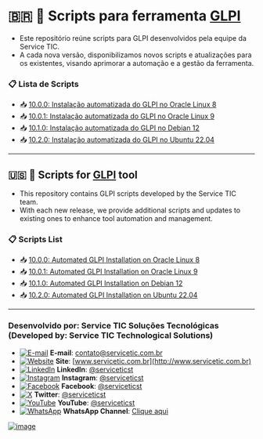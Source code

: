 # 🇧🇷 🧩 Scripts para ferramenta [GLPI](https://glpi-project.org/pt-br)

- Este repositório reúne scripts para GLPI desenvolvidos pela equipe da Service TIC.
- A cada nova versão, disponibilizamos novos scripts e atualizações para os existentes, visando aprimorar a automação e a gestão da ferramenta.


### 📋 Lista de Scripts
- 📥 [10.0.0: Instalação automatizada do GLPI no Oracle Linux 8](https://github.com/serviceticst/glpi/releases/tag/10.0.0)
- 📥 [10.0.1: Instalação automatizada do GLPI no Oracle Linux 9](https://github.com/serviceticst/glpi/releases/tag/10.0.1)
- 📥 [10.1.0: Instalação automatizada do GLPI no Debian 12](https://github.com/serviceticst/glpi/releases/tag/10.1.0)
- 📥 [10.2.0: Instalação automatizada do GLPI no Ubuntu 22.04](https://github.com/serviceticst/glpi/releases/tag/10.2.0)

***

## 🇺🇸 🧩 Scripts for [GLPI](https://glpi-project.org/pt-br) tool
- This repository contains GLPI scripts developed by the Service TIC team.
- With each new release, we provide additional scripts and updates to existing ones to enhance tool automation and management.

### 📋 Scripts List

- 📥 [10.0.0: Automated GLPI Installation on Oracle Linux 8](https://github.com/serviceticst/glpi/releases/tag/10.0.0)
- 📥 [10.0.1: Automated GLPI Installation on Oracle Linux 9](https://github.com/serviceticst/glpi/releases/tag/10.0.1)
- 📥 [10.1.0: Automated GLPI Installation on Debian 12](https://github.com/serviceticst/glpi/releases/tag/10.1.0)
- 📥 [10.2.0: Automated GLPI Installation on Ubuntu 22.04](https://github.com/serviceticst/glpi/releases/tag/10.2.0)




***
### Desenvolvido por: Service TIC Soluções Tecnológicas (Developed by: Service TIC Technological Solutions)

- [![E-mail](https://img.icons8.com/ios-filled/16/ffffff/mail.png)](mailto:contato@servicetic.com.br) **E-mail**: [contato@servicetic.com.br](mailto:contato@servicetic.com.br)
- [![Website](https://img.icons8.com/ios-filled/16/ffffff/domain.png)](http://www.servicetic.com.br) **Site**: [www.servicetic.com.br](http://www.servicetic.com.br)
- [![LinkedIn](https://img.icons8.com/ios-filled/16/ffffff/linkedin-circled.png)](https://www.linkedin.com/company/serviceticst) **LinkedIn**: [@serviceticst](https://www.linkedin.com/company/serviceticst)
- [![Instagram](https://img.icons8.com/ios-filled/16/ffffff/instagram-new.png)](https://www.instagram.com/serviceticst) **Instagram**: [@serviceticst](https://www.instagram.com/serviceticst)
- [![Facebook](https://img.icons8.com/ios-filled/16/ffffff/facebook-new.png)](https://www.facebook.com/serviceticst) **Facebook**: [@serviceticst](https://www.facebook.com/serviceticst)
- [![X](https://img.icons8.com/ios-filled/16/ffffff/x.png)](https://x.com/serviceticst) **Twitter**: [@serviceticst](https://x.com/serviceticst)
- [![YouTube](https://img.icons8.com/ios-filled/16/ffffff/youtube-squared.png)](https://youtube.com/c/serviceticst) **YouTube**: [@serviceticst](https://youtube.com/c/serviceticst)
- [![WhatsApp](https://img.icons8.com/ios-filled/16/ffffff/whatsapp.png)](https://whatsapp.com/channel/0029VaAkV3P59PwXAiDepu3N) **WhatsApp Channel**: [Clique aqui](https://whatsapp.com/channel/0029VaAkV3P59PwXAiDepu3N)

[![image](https://github.com/user-attachments/assets/17192a13-f0b6-4531-add0-99c7f46c24b0)](https://servicetic.com.br/links/)
